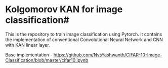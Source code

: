 # Kolgomorov KAN for image classification#

This is the repository to train image classification using Pytorch. It contains the implementation of conventional Convolutional Neural Network and CNN with KAN linear layer.


Base implementation - https://github.com/NvsYashwanth/CIFAR-10-Image-Classification/blob/master/cifar10.ipynb